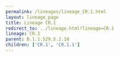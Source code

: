 ```yaml
---
permalink: /lineages/lineage_CR.1.html
layout: lineage_page
title: Lineage CR.1
redirect_to: ../lineage.html?lineage=CR.1
lineage: CR.1
parent: B.1.1.529.5.2.18
children: ['CR.1', 'CR.1.1']
---
```

